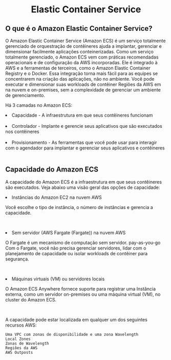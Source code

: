 <h1 align="center">Elastic Container Service</h1>

<h2>O que é o Amazon Elastic Container Service?</h2>

O Amazon Elastic Container Service (Amazon ECS) é um serviço totalmente gerenciado de orquestração de contêineres ajuda a implantar, gerenciar e dimensionar facilmente aplicações conteinerizadas. Como um serviço totalmente gerenciado, o Amazon ECS vem com práticas recomendadas operacionais e de configuração da AWS incorporadas. Ele é integrado à AWS e a ferramentas de terceiros, como o Amazon Elastic Container Registry e o Docker. Essa integração torna mais fácil para as equipes se concentrarem na criação das aplicações, não no ambiente. Você pode executar e dimensionar suas workloads de contêiner Regiões da AWS em na nuvem e on-premises, sem a complexidade de gerenciar um ambiente de gerenciamento.

Há 3 camadas no Amazon ECS:

<li>Capacidade - A infraestrutura em que seus contêineres funcionam</li><br>
<li>Controlador - Implante e gerencie seus aplicativos que são executados nos contêineres</li><br>
<li>Provisionamento - As ferramentas que você pode usar para interagir com o agendador para implantar e gerenciar seus aplicativos e contêineres</li><br>

<h2>Capacidade do Amazon ECS</h2>

A capacidade do Amazon ECS é a infraestrutura em que seus contêineres são executados. Veja abaixo uma visão geral das opções de capacidade:

<li>Instâncias do Amazon EC2 na nuvem AWS

Você escolhe o tipo de instância, o número de instâncias e gerencia a capacidade.</li><br>
<li>Sem servidor (AWS Fargate (Fargate)) na nuvem AWS

O Fargate é um mecanismo de computação sem servidor. pay-as-you-go Com o Fargate, você não precisa gerenciar servidores, lidar com o planejamento de capacidade ou isolar workloads de contêiner para segurança.</li><br>
<li>Máquinas virtuais (VM) ou servidores locais

O Amazon ECS Anywhere fornece suporte para registrar uma Instância externa, como um servidor on-premises ou uma máquina virtual (VM), no cluster do Amazon ECS.</li><br>


A capacidade pode estar localizada em qualquer um dos seguintes recursos AWS:

    Uma VPC com zonas de disponibilidade e uma zona Wavelength
    Local Zones
    Zonas de Wavelength
    Regiões da AWS
    AWS Outposts